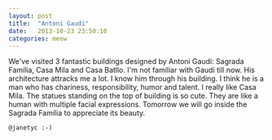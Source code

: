 ```yaml
---
layout: post
title:  "Antoni Gaudi"
date:   2013-10-23 23:50:10
categories: meow
---
```

We've visited 3 fantastic buildings designed by Antoni Gaudi: Sagrada Família, Casa Mila and Casa Batllo. I'm not familiar with Gaudi till now. His architecture attracks me a lot. I know him through his building. I think he is a man who has chariness, responsibility, humor and talent. I really like Casa Mila. The statues standing on the top of building is so cute. They are like a human with multiple facial expressions. Tomorrow we will go inside the Sagrada Família to appreciate its beauty.

`@janetyc :-)`

